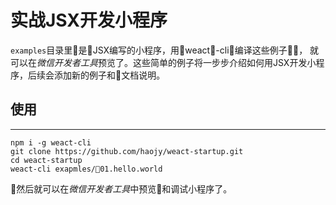 # 实战JSX开发小程序 

`examples`目录里是JSX编写的小程序，用weact-cli编译这些例子， 就可以在*微信开发者工具*预览了。这些简单的例子将一步步介绍如何用JSX开发小程序，后续会添加新的例子和文档说明。


## 使用
---
```
npm i -g weact-cli
git clone https://github.com/haojy/weact-startup.git
cd weact-startup
weact-cli exapmles/01.hello.world
```

然后就可以在*微信开发者工具*中预览和调试小程序了。